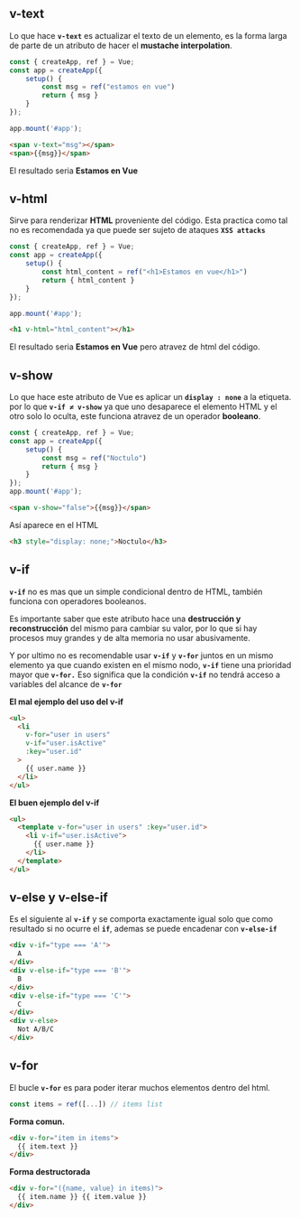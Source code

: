 ## v-text
Lo que hace **`v-text`** es actualizar el texto de un elemento, es la forma larga de parte de un atributo de hacer el **mustache interpolation**.

```js
const { createApp, ref } = Vue;
const app = createApp({
	setup() {
		const msg = ref("estamos en vue")
		return { msg }
	}
});

app.mount('#app');
```

```html
<span v-text="msg"></span>
<span>{{msg}}</span>
```

El resultado seria **Estamos en Vue**
## v-html
Sirve para renderizar **HTML** proveniente del código. Esta practica como tal no es recomendada ya que puede ser sujeto de ataques **`XSS attacks`**
```js
const { createApp, ref } = Vue;
const app = createApp({
	setup() {
		const html_content = ref("<h1>Estamos en vue</h1>")
		return { html_content }
	}
});

app.mount('#app');
```

```html
<h1 v-html="html_content"></h1>
```

El resultado seria **Estamos en Vue** pero atravez de html del código.

## v-show
Lo que hace este atributo de Vue es aplicar un **`display : none`** a la etiqueta. por lo que **`v-if ≠ v-show`** ya que uno desaparece el elemento HTML y el otro solo lo oculta, este funciona atravez de un operador **booleano**.

```js
const { createApp, ref } = Vue;
const app = createApp({
	setup() {
		const msg = ref("Noctulo")
		return { msg }
	}
});
app.mount('#app');
```

```html
<span v-show="false">{{msg}}</span>
```

Así aparece en el HTML
```html
<h3 style="display: none;">Noctulo</h3>
```

## v-if
**`v-if`** no es mas que un simple condicional dentro de HTML, también funciona con operadores booleanos.

Es importante saber que este atributo hace una **destrucción y reconstrucción** del mismo para cambiar su valor, por lo que si hay procesos muy grandes y de alta memoria no usar abusivamente.

Y por ultimo no es recomendable usar **`v-if`** y **`v-for`** juntos en un mismo elemento ya que 
cuando existen en el mismo nodo, **`v-if`** tiene una prioridad mayor que **`v-for.`** Eso significa que la condición **`v-if`** no tendrá acceso a variables del alcance de **`v-for`**

**El mal ejemplo del uso del v-if**

```html
<ul>
  <li
    v-for="user in users"
    v-if="user.isActive"
    :key="user.id"
  >
    {{ user.name }}
  </li>
</ul>
```

**El buen ejemplo del v-if**

```html
<ul>
  <template v-for="user in users" :key="user.id">
    <li v-if="user.isActive">
      {{ user.name }}
    </li>
  </template>
</ul>
```


## v-else y v-else-if
Es el siguiente al **`v-if`** y se comporta exactamente igual solo que como resultado si no ocurre el **`if`**, ademas se puede encadenar con **`v-else-if`**

```html
<div v-if="type === 'A'">
  A
</div>
<div v-else-if="type === 'B'">
  B
</div>
<div v-else-if="type === 'C'">
  C
</div>
<div v-else>
  Not A/B/C
</div>
```

## v-for
El bucle **`v-for`** es para poder iterar muchos elementos dentro del html.

```js
const items = ref([...]) // items list
```

**Forma comun.**
```html
<div v-for="item in items">
  {{ item.text }}
</div>
```

**Forma destructorada**  
```html
<div v-for="({name, value} in items)">
  {{ item.name }} {{ item.value }}
</div>
```



